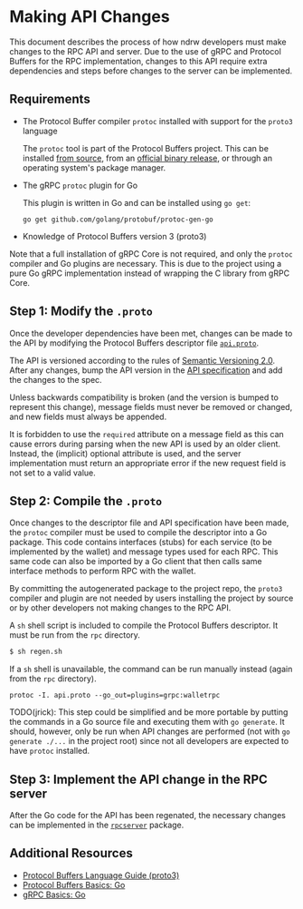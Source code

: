 # Making API Changes

This document describes the process of how ndrw developers must make
changes to the RPC API and server.  Due to the use of gRPC and Protocol Buffers
for the RPC implementation, changes to this API require extra dependencies and
steps before changes to the server can be implemented.

## Requirements

- The Protocol Buffer compiler `protoc` installed with support for the `proto3`
  language

  The `protoc` tool is part of the Protocol Buffers project.  This can be
  installed [from source](https://github.com/google/protobuf/blob/master/INSTALL.txt),
  from an [official binary release](https://github.com/google/protobuf/releases),
  or through an operating system's package manager.

- The gRPC `protoc` plugin for Go

  This plugin is written in Go and can be installed using `go get`:

  ```
  go get github.com/golang/protobuf/protoc-gen-go
  ```

- Knowledge of Protocol Buffers version 3 (proto3)

Note that a full installation of gRPC Core is not required, and only the
`protoc` compiler and Go plugins are necessary.  This is due to the project
using a pure Go gRPC implementation instead of wrapping the C library from gRPC
Core.

## Step 1: Modify the `.proto`

Once the developer dependencies have been met, changes can be made to the API by
modifying the Protocol Buffers descriptor file [`api.proto`](../api.proto).

The API is versioned according to the rules of [Semantic Versioning
2.0](http://semver.org/).  After any changes, bump the API version in the [API
specification](./api.md) and add the changes to the spec.

Unless backwards compatibility is broken (and the version is bumped to represent
this change), message fields must never be removed or changed, and new fields
must always be appended.

It is forbidden to use the `required` attribute on a message field as this can
cause errors during parsing when the new API is used by an older client.
Instead, the (implicit) optional attribute is used, and the server
implementation must return an appropriate error if the new request field is not
set to a valid value.

## Step 2: Compile the `.proto`

Once changes to the descriptor file and API specification have been made, the
`protoc` compiler must be used to compile the descriptor into a Go package.
This code contains interfaces (stubs) for each service (to be implemented by the
wallet) and message types used for each RPC.  This same code can also be
imported by a Go client that then calls same interface methods to perform RPC
with the wallet.

By committing the autogenerated package to the project repo, the `proto3`
compiler and plugin are not needed by users installing the project by source or
by other developers not making changes to the RPC API.

A `sh` shell script is included to compile the Protocol Buffers descriptor.  It
must be run from the `rpc` directory.

```bash
$ sh regen.sh
```

If a `sh` shell is unavailable, the command can be run manually instead (again
from the `rpc` directory).

```
protoc -I. api.proto --go_out=plugins=grpc:walletrpc
```

TODO(jrick): This step could be simplified and be more portable by putting the
commands in a Go source file and executing them with `go generate`.  It should,
however, only be run when API changes are performed (not with `go generate
./...` in the project root) since not all developers are expected to have
`protoc` installed.

## Step 3: Implement the API change in the RPC server

After the Go code for the API has been regenated, the necessary changes can be
implemented in the [`rpcserver`](../rpcserver/) package.

## Additional Resources

- [Protocol Buffers Language Guide (proto3)](https://developers.google.com/protocol-buffers/docs/proto3)
- [Protocol Buffers Basics: Go](https://developers.google.com/protocol-buffers/docs/gotutorial)
- [gRPC Basics: Go](http://www.grpc.io/docs/tutorials/basic/go.html)
